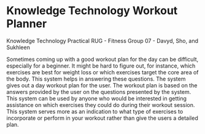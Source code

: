 # Knowledge Technology Workout Planner
Knowledge Technology Practical RUG - Fitness Group 07 - Davyd, Sho, and Sukhleen

Sometimes coming up with a good workout plan for the day can be difficult, especially for a beginner. It might be hard to figure out, for instance, which exercises are best for weight loss or which exercises target the core area of the body. This system helps in answering these questions. The system gives out a day workout plan for the user. The workout plan is based on the answers provided by the user on the questions presented by the system. This system can be used by anyone who would be interested in getting assistance on which exercises they could do during their workout session. This system serves more as an indication to what type of exercises to incorporate or perform in your workout rather than give the users a detailed plan.
